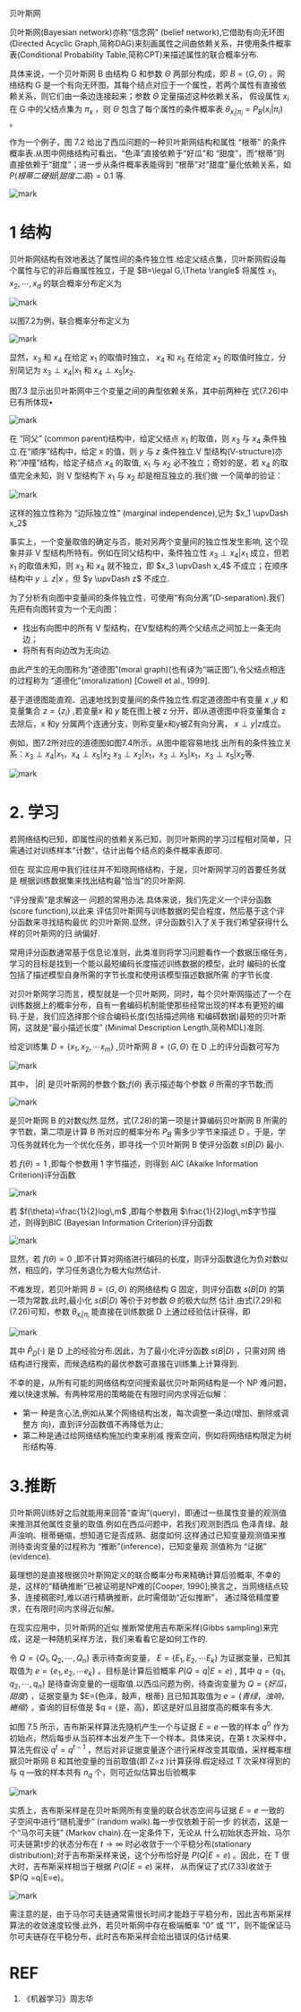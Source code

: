 
贝叶斯网

贝叶斯网(Bayesian network)亦称“信念网” (belief network),它借助有向无环图(Directed Acyclic Graph,简称DAG)来刻画属性之间曲依赖关系，并使用条件概率表(Conditional Probability Table,简称CPT)来描述属性的联合概率分布.

具体来说，一个贝叶斯网 B 由结构 G 和参数 $\Theta$  两部分构成，即 $B =\langle G,\Theta \rangle$ 。网络结构 G 是一个有向无环图，其每个结点对应于一个属性，若两个属性有直接依赖关系，则它们由一条边连接起来；参数 $\Theta$ 定量描述这种依赖关系， 假设属性 $x_i$ 在 G 中的父结点集为 $\pi_x$ ，则 $\Theta$ 包含了每个属性的条件概率表 $\theta_{x_i|\pi_i}=P_B(x_i|\pi_i)$ 。


作为一个例子，图 7.2 给出了西瓜问题的一种贝叶斯网结构和属性 “根蒂” 的条件概率表.从图中网络结构可看出，“色泽”直接依赖于“好瓜”和 “甜度”，而“根蒂”则直接依赖于“甜度”；进一步从条件概率表能得到 “根蒂”对“甜度”量化依赖关系，如 $P(根蒂二硬挺|甜度二高)=0.1$ 等.


![mark](http://pacdb2bfr.bkt.clouddn.com/blog/image/180628/HEEDJH0IL8.png?imageslim)


# 1 结构

贝叶斯网结构有效地表达了属性间的条件独立性.给定父结点集，贝叶斯网假设每个属性与它的非后裔属性独立，于是 $B=\legal G,\Theta \rangle$ 将属性 $x_1,x_2,\cdots ,x_d$ 的联合概率分布定义为

![mark](http://pacdb2bfr.bkt.clouddn.com/blog/image/180628/2ckLDcdJb4.png?imageslim)

以图7.2为例，联合概率分布定义为

![mark](http://pacdb2bfr.bkt.clouddn.com/blog/image/180628/IkekBFg9ii.png?imageslim)


显然，$x_3$ 和 $x_4$ 在给定 $x_1$ 的取值时独立， $x_4$ 和 $x_5$ 在给定 $x_2$ 的取值时独立，分别简记为 $x_3\perp x_4 | x_1$ 和 $x_4\perp x_5 | x_2$.

图7.3 显示出贝叶斯网中三个变量之间的典型依赖关系，其中前两种在 式(7.26)中已有所体现•

![mark](http://pacdb2bfr.bkt.clouddn.com/blog/image/180628/lFEKa52KcD.png?imageslim)



在 “同父” (common parent)结构中，给定父结点 $x_1$ 的取值，则 $x_3$ 与 $x_4$  条件独立.在“顺序”结构中，给定 x 的值，则 $y$ 与 $z$ 条件独立.V 型结构(V-structure)亦称“冲撞”结构，给定子结点 $x_4$ 的取值, $x_1$ 与 $x_2$ 必不独立；奇妙的是，若 $x_4$ 的取值完全未知，则 V 型结构下 $x_1$ 与 $x_2$ 却是相互独立的.我们做 一个简单的验证：

![mark](http://pacdb2bfr.bkt.clouddn.com/blog/image/180628/96Bhd9L08k.png?imageslim)


这样的独立性称为 “边际独立性” (marginal independence),记为 $x_1 \upvDash x_2$

事实上，一个变量取值的确定与否，能对另两个变量间的独立性发生影响, 这个现象并非 V 型结构所特有。例如在同父结构中，条件独立性 $x_3\perp x_4 | x_1$ 成立，但若 $x_1$ 的取值未知，则 $x_3$ 和 $x_4$ 就不独立，即  $x_3 \upvDash x_4$ 不成立；在顺序结构中  $y\perp z | x$ ，但 $y \upvDash z$ 不成立.


为了分析有向图中变量间的条件独立性，可使用“有向分离”(D-separation).我们先把有向图转变为一个无向图：

- 找出有向图中的所有 V 型结构，在V型结构的两个父结点之间加上一条无向边；
- 将所有有向边改为无向边.



由此产生的无向图称为“道德图”(moral graph)(也有译为“端正图”),令父结点相连的过程称为 “道德化”(moralization) [Cowell et al., 1999].

基于道德图能直观、迅速地找到变量间的条件独立性.假定道德图中有变量 $x$ ,$y$ 和变量集合 $z = \{z_i\}$ ,若变量$x$ 和 $y$ 能在图上被 z 分开，即从道德图中将变量集合 z 去除后，x 和y 分属两个连通分支，则称变量x和y被Z有向分离， $x\perp y | z$成立。

例如，图7.2所对应的道德图如图7.4所示，从图中能容易地找 出所有的条件独立关系：$x_3\perp x_4 | x_1$，$x_4\perp x_5 | x_2$ $x_3\perp x_2 | x_1$，$x_3\perp x_5 | x_1$，$x_3\perp x_5 | x_2$等.

![mark](http://pacdb2bfr.bkt.clouddn.com/blog/image/180628/Emac6J8EFm.png?imageslim)

# 2. 学习


若网络结构已知，即属性间的依赖关系已知，则贝叶斯网的学习过程相对简单，只需通过对训练样本“计数”，估计出每个结点的条件概率表即可.

但在 现实应用中我们往往并不知晓网络结构，于是，贝叶斯网学习的首要任务就是 根据训练数据集来找出结构最“恰当”的贝叶斯网.

“评分搜索”是求解这一 问题的常用办法.具体来说，我们先定义一个评分函数(score function),以此来 评估贝叶斯网与训练数据的契合程度，然后基于这个评分函数来寻找结构最优 的贝叶斯网.显然，评分函数引入了关于我们希望获得什么样的贝叶斯网的归 纳偏好.

常用评分函数通常基于信息论准则，此类准则将学习问题看作一个数据压缩任务，学习的目标是找到一个能以最短编码长度描述训练数据的模型，此时 编码的长度包括了描述模型自身所需的字节长度和使用该模型描述数据所需 的字节长度.

对贝叶斯网学习而言，模型就是一个贝叶斯网，同时，每个贝叶斯网描述了一个在训练数据上的概率分布，自有一套编码机制能使那些经常出现的样本有更短的编码.于是，我们应选择那个综合编码长度(包括描述网络 和编碍数据)最短的贝叶斯网，这就是“最小描述长度” (Minimal Description Length,简称MDL)准则.


给定训练集 $D=\{x_1,x_2,\cdots x_m\}$ ,贝叶斯网 $B=\langle G,\Theta \rangle$  在 D 上的评分函数可写为

![mark](http://pacdb2bfr.bkt.clouddn.com/blog/image/180628/GajfDidhdL.png?imageslim)

其中， $|B|$ 是贝叶斯网的参数个数;$f(\theta)$ 表示描述每个参数 $\theta$ 所需的字节数;而

![mark](http://pacdb2bfr.bkt.clouddn.com/blog/image/180628/D8FCA4Ad7d.png?imageslim)

是贝叶斯网 B 的对数似然.显然，式(7.28)的第一项是计算编码贝叶斯网 B 所需的字节数，第二项是计算 B 所对应的概率分布 $P_B$ 需多少字节来描述 D 。于是，学习任务就转化为一个优化任务，即寻找一个贝叶斯网 B 使评分函数 $s(B|D)$ 最小.

若 $f(\theta)=1$ ,即每个参数用 1 字节描述，则得到 AIC (Akaike Information Criterion)评分函数

![mark](http://pacdb2bfr.bkt.clouddn.com/blog/image/180628/eeB6i876BL.png?imageslim)


若 $f(\theta)=\frac{1}{2}log\,m$ ,即每个参数用 $\frac{1}{2}log\,m$字节描述，则得到BIC (Bayesian Information Criterion)评分函数

![mark](http://pacdb2bfr.bkt.clouddn.com/blog/image/180628/GEEKlDAim7.png?imageslim)

显然，若 $f(\theta)=0$ ,即不计算对网络进行编码的长度，则评分函数退化为负对数似然，相应的，学习任务退化为极大似然估计.

不难发现，若贝叶斯网 $B=\langle G,\Theta\rangle$ 的网络结构 G 固定，则评分函数 $s(B|D)$ 的第一项为常数.此时,最小化 $s(B|D)$ 等价于对参数 $\Theta$ 的极大似然 估计.由式(7.29)和(7.26)可知，参数 $\theta_{x_i|\pi_i}$ 能直接在训练数据 D 上通过经验估计获得，即

![mark](http://pacdb2bfr.bkt.clouddn.com/blog/image/180628/Kia90gEaea.png?imageslim)


其中 $\hat{P}_D(\cdot )$ 是 D 上的经验分布.因此，为了最小化评分函数 $s(B|D)$ ，只需对网 络结构进行搜索，而候选结构的最优参数可直接在训练集上计算得到.


不幸的是，从所有可能的网络结构空间搜索最优贝叶斯网结构是一个 NP 难问题，难以快速求解。有两种常用的策略能在有限时间内求得近似解：

- 第一 种是贪心法,例如从某个网络结构出发，每次调整一条边(增加、删除或调整方 向)，直到评分函数值不再降低为止;
- 第二种是通过给网络结构施加约束来削减 搜索空间，例如将网络结构限定为树形结构等.

# 3.推断


贝叶斯网训练好之后就能用来回答“查询”(query)，即通过一些属性变量的观测值来推测其他属性变量的取值.例如在西瓜问题中，若我们观测到西瓜 色泽青绿、敲声浊响、根蒂蜷缩，想知道它是否成熟、甜度如何.这样通过已知变量观测值来推测待查询变量的过程称为 “推断”(inference)，已知变量观 测值称为 “证据” (evidence).


最理想的是直接根据贝叶斯网定义的联合概率分布来精确计算后验概率, 不幸的是，这样的“精确推断”已被证明是NP难的[Cooper, 1990];换言之，当网络结点较多、连接稠密时,难以进行精确推断，此时需借助“近似推断”， 通过降低精度要求，在有限时间内求得近似解。

在现实应用中，贝叶斯网的近似 推断常使用吉布斯采样(Gibbs sampling)来完成，这是一种随机采样方法，我们来看看它是如何工作的.

令 $Q=\{Q_1,Q_2,\cdots ,Q_n\}$ 表示待查询变量， $E=\{E_1,E_2,\cdots E_k\}$ 为证据变量，已知其取值为 $e = \{e_1,e_2,\cdots e_k\}$ 。目标是计算后验概率 $P(Q = q | E = e)$ , 其中 $q=\{q_1,q_2,\cdots ,q_n\}$ 是待查询变量的一组取值.以西瓜问题为例，待查询变量为 $Q=\{好瓜，甜度\}$ ，证据变量为 $E=\{色泽，敲声，根蒂\} 且已知其取值为 $e = \{青绿，浊响，蜷缩\}$ ，查询的目标值是 $q = \{是，高\}，即这是好瓜且甜度高的概率有多大.

如图 7.5 所示，吉布斯采样算法先隨机产生一个与证据 $E=e$  一致的样本 $q^0$ 作为初始点，然后每步从当前样本出发产生下一个样本。具体来说，在第 t 次采样中，算法先假设 $q^t=q^{t-1}$ ，然后对非证据变量逐个进行采样改变其取值，采样概率根据贝叶斯网 B 和其他变量的当前取值(即 Z=z )计算获得.假定经过 T 次采样得到的与 q —致的样本共有 $n_q$ 个，则可近似估算出后验概率

![mark](http://pacdb2bfr.bkt.clouddn.com/blog/image/180628/CJAfbij8a4.png?imageslim)


实质上，吉布斯采样是在贝叶斯网所有变量的联合状态空间与证据 $E = e$ 一致的子空间中进行“随机漫步” (random walk).每一步仅依赖于前一步 的状态，这是一个“马尔可夫链” (Markov chain).在一定条件下，无论从 什么初始状态开始，马尔可夫链第t步的状态分布在 $t\rightarrow \infty$ 时必收敛于一个平稳分布(stationary distribution);对于吉布斯采样来说，这个分布恰好是 $P(Q|E=e)$ 。因此，在 T 很大时，吉布斯采样相当于根据 $P(Q |E=e)$ 采样， 从而保证了式(7.33)收敛于 $P(Q =q|E=e)。

![mark](http://pacdb2bfr.bkt.clouddn.com/blog/image/180628/4KGAIC68l4.png?imageslim)

需注意的是，由于马尔可夫链通常需很长时间才能趋于平稳分布，因此吉布斯采样算法的收敛速度较慢.此外，若贝叶斯网中存在极端概率 “0” 或 “1”，则不能保证马尔可夫链存在平稳分布，此时吉布斯采样会给出错误的估计结果.










# REF

1. 《机器学习》周志华
